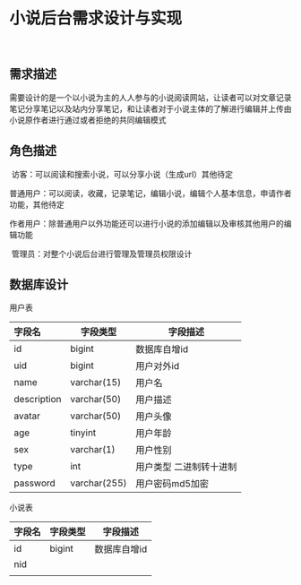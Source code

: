 # 小说后台需求设计与实现

​	

## 需求描述

​	需要设计的是一个以小说为主的人人参与的小说阅读网站，让读者可以对文章记录笔记分享笔记以及站内分享笔记，和让读者对于小说主体的了解进行编辑并上传由小说原作者进行通过或者拒绝的共同编辑模式

## 角色描述

​	访客：可以阅读和搜索小说，可以分享小说（生成url）其他待定

​	普通用户：可以阅读，收藏，记录笔记，编辑小说，编辑个人基本信息，申请作者功能，其他待定

​	作者用户：除普通用户以外功能还可以进行小说的添加编辑以及审核其他用户的编辑功能

​	管理员：对整个小说后台进行管理及管理员权限设计

## 数据库设计

用户表

| 字段名      | 字段类型     | 字段描述                |
| :---------- | ------------ | ----------------------- |
| id          | bigint       | 数据库自增id            |
| uid         | bigint       | 用户对外id              |
| name        | varchar(15)  | 用户名                  |
| description | varchar(50)  | 用户描述                |
| avatar      | varchar(50)  | 用户头像                |
| age         | tinyint      | 用户年龄                |
| sex         | varchar(1)   | 用户性别                |
| type        | int          | 用户类型 二进制转十进制 |
| password    | varchar(255) | 用户密码md5加密         |

小说表

| 字段名 | 字段类型 | 字段描述     |
| ------ | -------- | ------------ |
| id     | bigint   | 数据库自增id |
| nid    |          |              |
|        |          |              |

